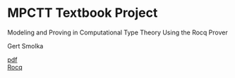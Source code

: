 # MPCTT Textbook Project
Modeling and Proving in Computational Type Theory
Using the Rocq Prover

Gert Smolka

[pdf](https://www.ps.uni-saarland.de/~smolka/drafts/mpctt.pdf)  
[Rocq](coq)
